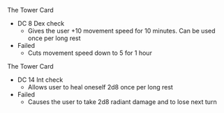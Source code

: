 
The Tower Card
- DC 8 Dex check
	- Gives the user +10 movement speed for 10 minutes. Can be used once per long rest
- Failed
	- Cuts movement speed down to 5 for 1 hour

The Tower Card
- DC 14 Int check
	- Allows user to heal oneself 2d8 once per long rest
- Failed
	- Causes the user to take 2d8 radiant damage and to lose next turn